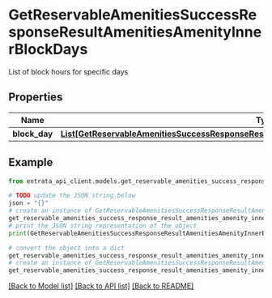 # GetReservableAmenitiesSuccessResponseResultAmenitiesAmenityInnerBlockDays

List of block hours for specific days

## Properties

Name | Type | Description | Notes
------------ | ------------- | ------------- | -------------
**block_day** | [**List[GetReservableAmenitiesSuccessResponseResultAmenitiesAmenityInnerBlockDaysBlockDayInner]**](GetReservableAmenitiesSuccessResponseResultAmenitiesAmenityInnerBlockDaysBlockDayInner.md) |  | 

## Example

```python
from entrata_api_client.models.get_reservable_amenities_success_response_result_amenities_amenity_inner_block_days import GetReservableAmenitiesSuccessResponseResultAmenitiesAmenityInnerBlockDays

# TODO update the JSON string below
json = "{}"
# create an instance of GetReservableAmenitiesSuccessResponseResultAmenitiesAmenityInnerBlockDays from a JSON string
get_reservable_amenities_success_response_result_amenities_amenity_inner_block_days_instance = GetReservableAmenitiesSuccessResponseResultAmenitiesAmenityInnerBlockDays.from_json(json)
# print the JSON string representation of the object
print(GetReservableAmenitiesSuccessResponseResultAmenitiesAmenityInnerBlockDays.to_json())

# convert the object into a dict
get_reservable_amenities_success_response_result_amenities_amenity_inner_block_days_dict = get_reservable_amenities_success_response_result_amenities_amenity_inner_block_days_instance.to_dict()
# create an instance of GetReservableAmenitiesSuccessResponseResultAmenitiesAmenityInnerBlockDays from a dict
get_reservable_amenities_success_response_result_amenities_amenity_inner_block_days_from_dict = GetReservableAmenitiesSuccessResponseResultAmenitiesAmenityInnerBlockDays.from_dict(get_reservable_amenities_success_response_result_amenities_amenity_inner_block_days_dict)
```
[[Back to Model list]](../README.md#documentation-for-models) [[Back to API list]](../README.md#documentation-for-api-endpoints) [[Back to README]](../README.md)


